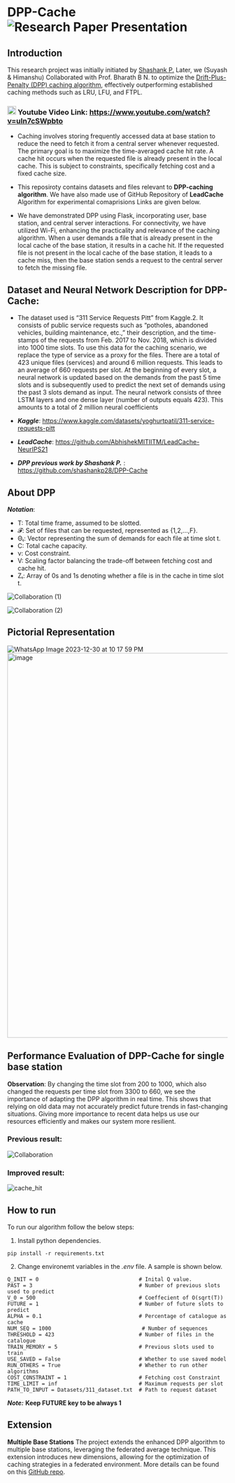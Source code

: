 # DPP-Cache![Research Paper Presentation](https://github.com/SuyashGaurav/DPP-Cache-main/assets/102952185/cffa3298-1b39-492c-84be-d3c5e0acab86)

## Introduction
This research project was initially initiated by [Shashank P.](https://github.com/shashankp28/DPP-Cache) Later, we (Suyash & Himanshu) Collaborated with Prof. Bharath B N. to optimize the [Drift-Plus-Penalty (DPP) caching algorithm](https://github.com/SuyashGaurav/DPP-Cache-Main-Flask-Implementation/tree/main/Base-Station/DPP), effectively outperforming established caching methods such as LRU, LFU, and FTPL.

### <img src="https://i.pinimg.com/originals/3a/36/20/3a36206f35352b4230d5fc9f17fcea92.png" width="20">  Youtube Video Link: https://www.youtube.com/watch?v=uIn7cSWpbto

- Caching involves storing frequently accessed data at base station to reduce the need to fetch it from a central server whenever requested. 
The primary goal is to maximize the time-averaged cache hit rate. A cache hit occurs when the requested file is already present in the local cache. This is subject to constraints, specifically fetching cost and a fixed cache size.

- This reposiroty contains datasets and files relevant to **DPP-caching algorithm**. We have also made use of GitHub Repository of **LeadCache** Algorithm for experimental comaprisions Links are given below.
- We have demonstrated DPP using Flask, incorporating user, base station, and central server interactions. For connectivity, we have utilized Wi-Fi, enhancing the practicality and relevance of the caching algorithm. When a user demands a file that is already present in the local cache of the base station, it results in a cache hit. If the requested file is not present in the local cache of the base station, it leads to a cache miss, then the base station sends a request to the central server to fetch the missing file.
## Dataset and Neural Network Description for DPP-Cache: 
- The dataset used is “311 Service Requests Pitt” from Kaggle.2. It consists of public service requests such as “potholes, abandoned
vehicles, building maintenance, etc.,” their description, and the time-stamps of the requests from
Feb. 2017 to Nov. 2018, which is divided into 1000 time slots. To use this data for the caching
scenario, we replace the type of service as a proxy for the files. There are a total of 423 unique
files (services) and around 6 million requests. This leads to an average of 660 requests per slot.
At the beginning of every slot, a neural network is updated based on the demands from the
past 5 time slots and is subsequently used to predict the next set of demands using the past 3
slots demand as input. The neural network consists of three LSTM layers and one dense layer
(number of outputs equals 423). This amounts to a total of 2 million neural coefficients

- ***Kaggle***: https://www.kaggle.com/datasets/yoghurtpatil/311-service-requests-pitt
- ***LeadCache***: https://github.com/AbhishekMITIITM/LeadCache-NeurIPS21
- ***DPP previous work by Shashank P.*** : https://github.com/shashankp28/DPP-Cache

## About DPP
***Notation***:
- T: Total time frame, assumed to be slotted.
- 𝓕: Set of files that can be requested, represented as {1,2,...,F}.
- Θₜ: Vector representing the sum of demands for each file at time slot t.
- C: Total cache capacity.
- ν: Cost constraint.
- V: Scaling factor balancing the trade-off between fetching cost and cache hit.
- Zₜ: Array of 0s and 1s denoting whether a file is in the cache in time slot t.

![Collaboration (1)](https://github.com/SuyashGaurav/DPP-Cache-main/assets/102952185/2baf940e-70ac-478b-a9fd-b73d635ec1a6)

![Collaboration (2)](https://github.com/SuyashGaurav/DPP-Cache-main/assets/102952185/1d0f17ab-985f-46e8-abcd-d59825f5e833)

## Pictorial Representation
![WhatsApp Image 2023-12-30 at 10 17 59 PM](https://github.com/SuyashGaurav/DPP-Cache-Main-Flask-Implementation/assets/102952185/b470f7b0-3a61-4496-aaa5-66766e034323)
<img width="877" alt="image" src="https://github.com/SuyashGaurav/DPP-Cache-Main-Flask-Implementation/assets/102952185/aa130531-cf5b-4cdc-b113-a16d4d41d97f">


  ## Performance Evaluation of DPP-Cache for single base station
   **Observation**: 
 By changing the time slot from 200 to 1000, which also changed the requests per time slot from 3300 to 660, we see the importance of adapting the DPP algorithm in real time. This shows that relying on old data may not accurately predict future trends in fast-changing situations. Giving more importance to recent data helps us use our resources efficiently and makes our system more resilient.

 ### Previous result:
![Collaboration](https://github.com/SuyashGaurav/DPP-Cache-main/assets/102952185/f251e2e2-8c09-45f5-9da2-2261bdcc79b1)

  ### Improved result:
![cache_hit](https://github.com/SuyashGaurav/DPP-Cache-main/assets/102952185/5061081d-dc96-4b2c-b552-d6eb85fd0c43)
## How to run
To run our algorithm follow the below steps:

1. Install python dependencies.
```
pip install -r requirements.txt
```
2. Change environemt variables in the *.env* file. A sample is shown below.
```
Q_INIT = 0                                # Inital Q value.
PAST = 3                                  # Number of previous slots used to predict
V_0 = 500                                 # Coeffecient of O(sqrt(T))
FUTURE = 1                                # Number of future slots to predict
ALPHA = 0.1                               # Percentage of catalogue as cache
NUM_SEQ = 1000                             # Number of sequences
THRESHOLD = 423                           # Number of files in the catalogue
TRAIN_MEMORY = 5                          # Previous slots used to train
USE_SAVED = False                         # Whether to use saved model
RUN_OTHERS = True                         # Whether to run other algorithms
COST_CONSTRAINT = 1                       # Fetching cost Constraint
TIME_LIMIT = inf                          # Maximum requests per slot
PATH_TO_INPUT = Datasets/311_dataset.txt  # Path to request dataset
```
***Note:*** **Keep FUTURE key to be always 1**

## Extension
**Multiple Base Stations**
The project extends the enhanced DPP algorithm to multiple base stations, leveraging the federated average technique. This extension introduces new dimensions, allowing for the optimization of caching strategies in a federated environment. More details can be found on this [GitHub repo](https://github.com/SuyashGaurav/Federated-Average-Main-Live-Demonstration).

